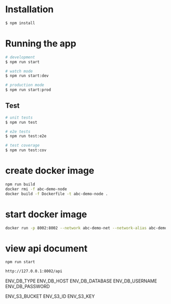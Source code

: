 
# Installation

```bash
$ npm install
```

# Running the app

```bash
# development
$ npm run start

# watch mode
$ npm run start:dev

# production mode
$ npm run start:prod
```

## Test

```bash
# unit tests
$ npm run test

# e2e tests
$ npm run test:e2e

# test coverage
$ npm run test:cov
```

# create docker image

```bash
npm run build
docker rmi -f abc-demo-node
docker build -f Dockerfile -t abc-demo-node .
```

# start docker image

```bash
docker run -p 8002:8002 --network abc-demo-net --network-alias abc-demo-node -d abc-demo-node
```

# view api document

```bash
npm run start

http://127.0.0.1:8002/api
```


ENV_DB_TYPE
ENV_DB_HOST
ENV_DB_DATABASE
ENV_DB_USERNAME
ENV_DB_PASSWORD

ENV_S3_BUCKET
ENV_S3_ID
ENV_S3_KEY